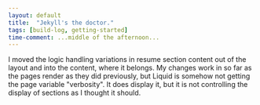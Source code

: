 ```yaml
---
layout: default
title:  "Jekyll's the doctor."
tags: [build-log, getting-started]
time-comment: ...middle of the afternoon...
---
```


I moved the logic handling variations in resume section content out of the layout and into the content, where it belongs. My changes work in so far as the pages render as they did previously,  but Liquid is somehow not getting the page variable "verbosity". It does display it, but it is not controlling the display of sections as I thought it should.
